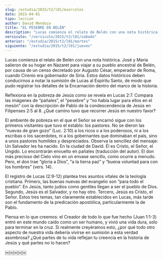 ```yaml
---
slug: /estudia/2015/t2/l01/miercoles
date: 2015-04-01
tipo: leccion
author: David Mendoza
title: "EL PESEBRE EN BELÉN"
description: "Lucas comienza el relato de Belén con una nota histórica. José y María  salieron de su hogar en Nazaret para viajar a su pueblo ancestral de Belén,  por causa de un censo decretado por Augusto César, emperador de Roma, cuando  Cirenio era gobernador de Siria."
versiculo: "/versiculo/2015/t2/l01/sabado"
anterior: "/estudia/2015/t2/l01/martes"
siguiente: "/estudia/2015/t2/l01/jueves"
---
```


Lucas comienza el relato de Belén con una nota histórica. José y María salieron de su hogar en Nazaret para viajar a su pueblo ancestral de Belén, por causa de un censo decretado por Augusto César, emperador de Roma, cuando Cirenio era gobernador de Siria. Estos datos históricos deben conducirnos a notar la sumisión de Lucas al Espíritu Santo, de modo que pudo registrar los detalles de la Encarnación dentro del marco de la historia.

Reflexiona en la pobreza de Jesús como se revela en Lucas 2:7. Compara las imágenes de “pañales”, el “pesebre” y “no había lugar para ellos en el mesón” con la descripción de Pablo de la condescendencia de Jesús en Filipenses 2:5 al 8. ¿Qué camino tuvo que recorrer Jesús en nuestro favor?

El ambiente de pobreza en el que el Señor se encarnó sigue con los primeros visitantes que tuvo el establo: los pastores. No se dieron las “nuevas de gran gozo” (Luc. 2:10) a los ricos o a los poderosos, ni a los escribas o los sacerdotes, ni a los gobernantes que dominaban el país, sino a unos pastores humildes y despreciados. Observa la sencillez del mensaje: Un Salvador les ha nacido. En la ciudad de David. Él es Cristo, el Señor, el Ungido. Lo encontrarán envuelto en pañales (traducción del autor). El don más precioso del Cielo vino en un envase sencillo, como ocurre a menudo. Pero, el don trae “gloria a Dios”, “a la tierra paz” y “buena voluntad para con los hombres” (vers. 14).

El registro de Lucas (2:9-12) plantea tres asuntos vitales de la teología cristiana. Primero, las buenas nuevas del evangelio son “para todo el pueblo”. En Jesús, tanto judíos como gentiles llegan a ser el pueblo de Dios. Segundo, Jesús es el Salvador, y no hay otro. Tercero, Jesús es Cristo, el Señor. Estos tres temas, tan claramente establecidos en Lucas, más tarde son el fundamento de la predicación apostólica, particularmente la de Pablo.

Piensa en lo que creemos: el Creador de todo lo que fue hecho (Juan 1:1-3) entró en este mundo caído como un ser humano, y vivió una vida dura, solo para terminar en la cruz. Si realmente creyéramos esto, ¿por qué todo otro aspecto de nuestra vida debería vivirse en sumisión a esta verdad asombrosa? ¿Qué partes de tu vida reflejan tu creencia en la historia de Jesús y qué partes no lo hacen?

￼￼￼￼￼
